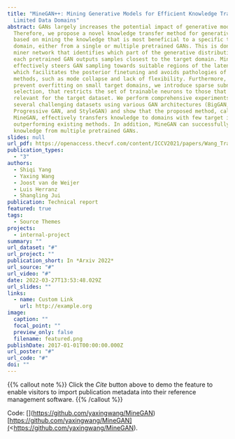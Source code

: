 ```yaml
---
title: "MineGAN++: Mining Generative Models for Efficient Knowledge Transfer to
  Limited Data Domains"
abstract: GANs largely increases the potential impact of generative models.
  Therefore, we propose a novel knowledge transfer method for generative models
  based on mining the knowledge that is most beneficial to a specific target
  domain, either from a single or multiple pretrained GANs. This is done using a
  miner network that identifies which part of the generative distribution of
  each pretrained GAN outputs samples closest to the target domain. Mining
  effectively steers GAN sampling towards suitable regions of the latent space,
  which facilitates the posterior finetuning and avoids pathologies of other
  methods, such as mode collapse and lack of flexibility. Furthermore, to
  prevent overfitting on small target domains, we introduce sparse subnetwork
  selection, that restricts the set of trainable neurons to those that are
  relevant for the target dataset. We perform comprehensive experiments on
  several challenging datasets using various GAN architectures (BigGAN,
  Progressive GAN, and StyleGAN) and show that the proposed method, called
  MineGAN, effectively transfers knowledge to domains with few target images,
  outperforming existing methods. In addition, MineGAN can successfully transfer
  knowledge from multiple pretrained GANs.
slides: null
url_pdf: https://openaccess.thecvf.com/content/ICCV2021/papers/Wang_TransferI2I_Transfer_Learning_for_Image-to-Image_Translation_From_Small_Datasets_ICCV_2021_paper.pdf
publication_types:
  - "3"
authors:
  - Shiqi Yang
  - Yaxing Wang
  - Joost van de Weijer
  - Luis Herranz
  - Shangling Jui
publication: Technical report
featured: true
tags:
  - Source Themes
projects:
  - internal-project
summary: ""
url_dataset: "#"
url_project: ""
publication_short: In *Arxiv 2022*
url_source: "#"
url_video: "#"
date: 2022-03-27T13:53:48.029Z
url_slides: ""
links:
  - name: Custom Link
    url: http://example.org
image:
  caption: ""
  focal_point: ""
  preview_only: false
  filename: featured.png
publishDate: 2017-01-01T00:00:00.000Z
url_poster: "#"
url_code: "#"
doi: ""
---
```

{{% callout note %}}
Click the *Cite* button above to demo the feature to enable visitors to import publication metadata into their reference management software.
{{% /callout %}}

Code: \[](<https://github.com/yaxingwang/MineGAN>)\[https://github.com/yaxingwang/MineGAN](<https://github.com/yaxingwang/MineGAN).